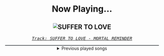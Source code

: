 <div align="center"> 
<h1>Now Playing...</h1>

![SUFFER TO LOVE](https://i.scdn.co/image/ab67616d00001e020f06f7007259ac1ba35c3cb4)
--
_<samp><a href="https://open.spotify.com/track/615u8d79Ba1YgFc0AiSRIS">Track: SUFFER TO LOVE - MORTAL REMINDER</a></samp>_

<div style="border: 1px #4B5054 solid"></div>
<details>
  <summary>
    Previous played songs
  </summary>
  <table>
    <thead>
      <tr>
        <th>
          Artist
        </th>
        <th>
          Song
        </th>
        <th>
          Link
        </th>
      </tr>
    </thead>
    <tbody>
      <tr><td>MORTAL REMINDER</td><td>SUFFER TO LOVE</td><td><a href="https://open.spotify.com/track/615u8d79Ba1YgFc0AiSRIS">https://open.spotify.com/track/615u8d79Ba1YgFc0AiSRIS</a></td></tr><tr><td>thrown</td><td>guilt</td><td><a href="https://open.spotify.com/track/3RYluxwP7PfEywwILPUv7a">https://open.spotify.com/track/3RYluxwP7PfEywwILPUv7a</a></td></tr><tr><td>Orbit Culture</td><td>See Through Me</td><td><a href="https://open.spotify.com/track/0VlYcZCXxdodVUVBX0sRJQ">https://open.spotify.com/track/0VlYcZCXxdodVUVBX0sRJQ</a></td></tr><tr><td>Galleons</td><td>DeLorean</td><td><a href="https://open.spotify.com/track/71A9JeZh0wVW3NT6QnTw3n">https://open.spotify.com/track/71A9JeZh0wVW3NT6QnTw3n</a></td></tr><tr><td>Abbie Falls</td><td>No One's Below</td><td><a href="https://open.spotify.com/track/3QZrd9eMLlqAR8wDUpiwip">https://open.spotify.com/track/3QZrd9eMLlqAR8wDUpiwip</a></td></tr><tr><td>Currents</td><td>Let Me Leave</td><td><a href="https://open.spotify.com/track/4xDcGgOzoQq5Jrfa2gkY03">https://open.spotify.com/track/4xDcGgOzoQq5Jrfa2gkY03</a></td></tr><tr><td>Disturbed</td><td>Façade</td><td><a href="https://open.spotify.com/track/4uxh8UgysQrm5jUfIMNeJb">https://open.spotify.com/track/4uxh8UgysQrm5jUfIMNeJb</a></td></tr><tr><td>Kingdom Of Giants</td><td>Wasted Space</td><td><a href="https://open.spotify.com/track/2swqb0ij8Xpksi4A7tqE6i">https://open.spotify.com/track/2swqb0ij8Xpksi4A7tqE6i</a></td></tr><tr><td>Orbit Culture</td><td>Saw</td><td><a href="https://open.spotify.com/track/4HPrgYRpShQ7da64ssK3xP">https://open.spotify.com/track/4HPrgYRpShQ7da64ssK3xP</a></td></tr><tr><td>Memphis May Fire</td><td>Misery</td><td><a href="https://open.spotify.com/track/6gfUOprNMeD8amncMOSFl0">https://open.spotify.com/track/6gfUOprNMeD8amncMOSFl0</a></td></tr><tr><td>Our Promise</td><td>The Worst</td><td><a href="https://open.spotify.com/track/54mJoei7fXNas5Yb9AJ8Oy">https://open.spotify.com/track/54mJoei7fXNas5Yb9AJ8Oy</a></td></tr><tr><td>Breaking Benjamin</td><td>Fade Away</td><td><a href="https://open.spotify.com/track/6PkquTvmXuL0BuHqC0nZEB">https://open.spotify.com/track/6PkquTvmXuL0BuHqC0nZEB</a></td></tr><tr><td>Nitroverts</td><td>What I've Done</td><td><a href="https://open.spotify.com/track/75rmACsTH5RcGc2psDLpgM">https://open.spotify.com/track/75rmACsTH5RcGc2psDLpgM</a></td></tr><tr><td>Breaking Benjamin</td><td>Blood</td><td><a href="https://open.spotify.com/track/7gQ7DfSSc3b8e4cHtFnDxu">https://open.spotify.com/track/7gQ7DfSSc3b8e4cHtFnDxu</a></td></tr><tr><td>thrown</td><td>parasite</td><td><a href="https://open.spotify.com/track/3ExlReuvyQzfQbIxMOWvsv">https://open.spotify.com/track/3ExlReuvyQzfQbIxMOWvsv</a></td></tr><tr><td>Orbit Culture</td><td>The Newborn One</td><td><a href="https://open.spotify.com/track/55Abz5w8QOf3i1PgstuY3S">https://open.spotify.com/track/55Abz5w8QOf3i1PgstuY3S</a></td></tr><tr><td>Jonathan Young</td><td>BLACKHOLE</td><td><a href="https://open.spotify.com/track/30noVibkZ8QxKn9qVyIOsi">https://open.spotify.com/track/30noVibkZ8QxKn9qVyIOsi</a></td></tr><tr><td>thrown</td><td>guilt</td><td><a href="https://open.spotify.com/track/3RYluxwP7PfEywwILPUv7a">https://open.spotify.com/track/3RYluxwP7PfEywwILPUv7a</a></td></tr><tr><td>Sleep Token</td><td>Rain</td><td><a href="https://open.spotify.com/track/0GXwlEXCO8qeeeOIYpsR3m">https://open.spotify.com/track/0GXwlEXCO8qeeeOIYpsR3m</a></td></tr><tr><td>Abbie Falls</td><td>No One's Below</td><td><a href="https://open.spotify.com/track/3QZrd9eMLlqAR8wDUpiwip">https://open.spotify.com/track/3QZrd9eMLlqAR8wDUpiwip</a></td></tr>
    </tbody>
  </table>
</details>

</div>
